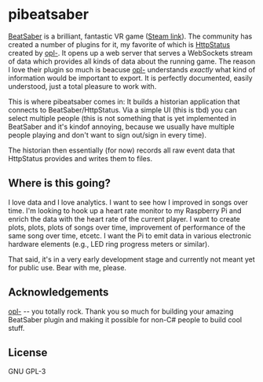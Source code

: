 # pibeatsaber
[BeatSaber](https://beatsaber.com) is a brilliant, fantastic VR game
([Steam link](https://store.steampowered.com/app/620980/Beat_Saber/)). The community
has created a number of plugins for it, my favorite of which is
[HttpStatus](https://github.com/opl-/beatsaber-http-status) created by
[opl-](https://github.com/opl-). It opens up a web server that serves a
WebSockets stream of data which provides all kinds of data about the running
game.  The reason I love their plugin so much is beacuse
[opl-](https://github.com/opl-) understands *exactly* what kind of information
would be important to export. It is perfectly documented, easily understood,
just a total pleasure to work with.

This is where pibeatsaber comes in: It builds a historian application that
connects to BeatSaber/HttpStatus. Via a simple UI (this is tbd) you can select
multiple people (this is not something that is yet implemented in BeatSaber and
it's kindof annoying, because we usually have multiple people playing and don't
want to sign out/sign in every time).

The historian then essentially (for now) records all raw event data that
HttpStatus provides and writes them to files.

## Where is this going?
I love data and I love analytics. I want to see how I improved in songs over
time. I'm looking to hook up a heart rate monitor to my Raspberry Pi and enrich
the data with the heart rate of the current player. I want to create plots,
plots, plots of songs over time, improvement of performance of the same song
over time, etcetc. I want the Pi to emit data in various electronic hardware
elements (e.g., LED ring progress meters or similar).

That said, it's in a very early development stage and currently not meant yet
for public use. Bear with me, please.

## Acknowledgements
[opl-](https://github.com/opl-) -- you totally rock. Thank you so much for
building your amazing BeatSaber plugin and making it possible for non-C# people
to build cool stuff.

## License
GNU GPL-3
